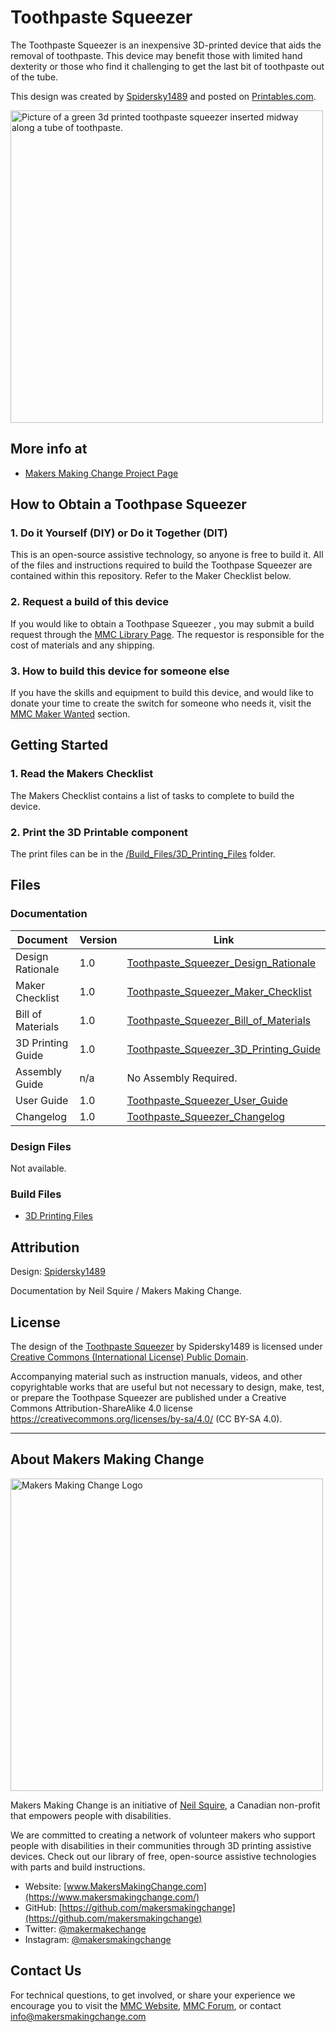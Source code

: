 # Toothpaste Squeezer
The Toothpaste Squeezer is an inexpensive 3D-printed device that aids the removal of toothpaste. This device may benefit those with limited hand dexterity or those who find it challenging to get the last bit of toothpaste out of the tube.

This design was created by [Spidersky1489](https://www.printables.com/social/54495-spidersky1489/about) and posted on [Printables.com](https://www.printables.com/model/26897-toothpaste-squeezer/files).

<img src="Photos/Toothpaste_Squeezer_Operation.jpg" width="500" alt="Picture of a green 3d printed toothpaste squeezer inserted midway along a tube of toothpaste.">

## More info at
- [Makers Making Change Project Page](https://makersmakingchange.com/project/toothpaste-squeezer/)


## How to Obtain a Toothpase Squeezer
### 1. Do it Yourself (DIY) or Do it Together (DIT)

This is an open-source assistive technology, so anyone is free to build it. All of the files and instructions required to build the Toothpase Squeezer are contained within this repository. Refer to the Maker Checklist below.

### 2. Request a build of this device

If you would like to obtain a Toothpase Squeezer , you may submit a build request through the [MMC Library Page](https://makersmakingchange.com/project/toothpaste-squeezer/). The requestor is responsible for the cost of materials and any shipping.

### 3. How to build this device for someone else

If you have the skills and equipment to build this device, and would like to donate your time to create the switch for someone who needs it, visit the [MMC Maker Wanted](https://makersmakingchange.com/maker-wanted/) section.


## Getting Started

### 1. Read the Makers Checklist

The Makers Checklist contains a list of tasks to complete to build the device.

### 2. Print the 3D Printable component

The print files can be in the [/Build_Files/3D_Printing_Files](/Build_Files/3D_Printing/) folder.


## Files
### Documentation
| Document             | Version | Link |
|----------------------|---------|------|
| Design Rationale     | 1.0     | [Toothpaste_Squeezer_Design_Rationale](/Documentation/Toothpaste_Squeezer__Design_Rationale_v1.0.pdf)     |
| Maker Checklist      | 1.0     | [Toothpaste_Squeezer_Maker_Checklist](/Documentation/Toothpaste_Squeezer__Maker_Checklist_v1.0.pdf)     |
| Bill of Materials    | 1.0     | [Toothpaste_Squeezer_Bill_of_Materials](/Documentation/Toothpaste_Squeezer__BOM_v1.0.xlsx)     |
| 3D Printing Guide    | 1.0     | [Toothpaste_Squeezer_3D_Printing_Guide](/Documentation/Toothpaste_Squeezer__3D_Printing_Guide_v1.0.pdf)     |
| Assembly Guide       | n/a     | No Assembly Required.     |
| User Guide           | 1.0     | [Toothpaste_Squeezer_User_Guide](/Documentation/Toothpaste_Squeezer__User_Guide_v1.0.pdf)    |
| Changelog            | 1.0     | [Toothpaste_Squeezer_Changelog](/Documentation/Toothpaste_Squeezer__Changelog_v1.0.pdf)     |

### Design Files
Not available.

### Build Files
 - [3D Printing Files](/Build_Files/3D_Printing)

## Attribution
Design: [Spidersky1489](https://www.printables.com/social/54495-spidersky1489/about)

Documentation by Neil Squire / Makers Making Change.

## License
The design of the [Toothpaste Squeezer](https://www.printables.com/model/26897-toothpaste-squeezer) by Spidersky1489 is licensed under [Creative Commons (International License) Public Domain](http://creativecommons.org/publicdomain/zero/1.0/).

Accompanying material such as instruction manuals, videos, and other copyrightable works that are useful but not necessary to design, make, test, or prepare the Toothpase Squeezer are published under a Creative Commons Attribution-ShareAlike 4.0 license https://creativecommons.org/licenses/by-sa/4.0/ (CC BY-SA 4.0).


---
<!-- ABOUT MMC START -->
## About Makers Making Change
<img src="https://www.makersmakingchange.com/wp-content/uploads/logo/mmc_logo.svg" width="500" alt="Makers Making Change Logo">

Makers Making Change is an initiative of [Neil Squire](https://www.neilsquire.ca/), a Canadian non-profit that empowers people with disabilities.

We are committed to creating a network of volunteer makers who support people with disabilities in their communities through 3D printing assistive devices. Check out our library of free, open-source assistive technologies with parts and build instructions.

 - Website: [www.MakersMakingChange.com](https://www.makersmakingchange.com/)
 - GitHub: [https://github.com/makersmakingchange](https://github.com/makersmakingchange)
 - Twitter: [@makermakechange](https://twitter.com/makermakechange)
 - Instagram: [@makersmakingchange](https://www.instagram.com/makersmakingchange)



## Contact Us

For technical questions, to get involved, or share your experience we encourage you to visit the [MMC Website](https://www.makersmakingchange.com/), [MMC Forum](https://makersmakingchange.com/forum), or contact info@makersmakingchange.com
<!-- ABOUT MMC END -->
